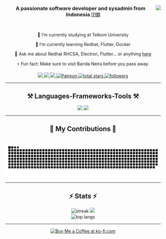 <div align="center">
  <img align="right" src="https://visitor-badge.laobi.icu/badge?page_id=termaulmaul.termaulmaul" />
  <h3>A passionate software developer and sysadmin from Indonesia 🇮🇩</h3>
  <br/>
  <p>🔭 I’m currently studying at Telkom University</p>
  <p>🌱 I’m currently learning Redhat, Flutter, Docker</p>
  <p>💬 Ask me about Redhat RHCSA, Electron, Flutter... or anything <a href="https://github.com/termaulmaul/termaulmaul/issues">here</a></p>
  <p>⚡ Fun fact: Make sure to visit Banda Neira before you pass away.</p>
</div>

<div align="center">
  <a href="mailto:hipsterweeds@gmail.com">
    <img src="https://img.shields.io/badge/Gmail-333333?style=for-the-badge&logo=gmail&logoColor=red" />
  </a>
  <a href="https://www.linkedin.com/in/maulana-rafi-0a0349179/" target="_blank">
    <img src="https://img.shields.io/badge/LinkedIn-0077B5?style=for-the-badge&logo=linkedin&logoColor=white" />
  </a>
  <a href="https://credly.com/users/maulana-rafi/badges" target="_blank">
    <img src="https://img.shields.io/badge/Credly-FF5722?style=for-the-badge&logo=Credly&logoColor=white" />
  </a>
  <a href="https://patreon.com/hipsterweeds">
    <img alt="Patreon" title="Patreon" src="https://img.shields.io/badge/-Patreon-ff7389?style=for-the-badge&logo=patreon&logoColor=white"/>
  </a>
  <a href="https://github.com/termaulmaul?tab=repositories&sort=stargazers">
    <img alt="total stars" title="Total stars on GitHub" src="https://custom-icon-badges.demolab.com/github/stars/termaulmaul?color=B8B92B&style=for-the-badge&labelColor=959532&logo=star"/>
  </a>
  <a href="https://github.com/termaulmaul">
    <img alt="followers" title="Follow me on Github" src="https://img.shields.io/github/followers/termaulmaul?color=236ad3&style=for-the-badge&logo=github&label=Follow"/>
  </a>
</div>

<hr/>

<h2 align="center">⚒️ Languages-Frameworks-Tools ⚒️</h2>
<div align="center">
  <img src="https://skillicons.dev/icons?i=react,flutter,electron,php,bootstrap,html,css,vscode,github,figma,tailwind,git,r" />
  <img src="https://skillicons.dev/icons?i=nodejs,laravel,python,javascript,typescript,express,firebase,mongodb,docker,java,nextjs,mysql,flask" /><br>
</div>

<hr/>

<div align="center">
  <h2>🐍 My Contributions 🐍</h2>
  <br>
  <img alt="snake eating my contributions" src="https://raw.githubusercontent.com/salesp07/salesp07/output/github-contribution-grid-snake.svg" />
</div>

<hr/>

<h2 align="center">⚡ Stats ⚡</h2>
<div align="center">
  <img title="stats" alt="streak" src="https://github-readme-streak-stats.herokuapp.com/?user=termaulmaul&theme=dark&hide_border=true&stroke=f53b3b"/>
  <img height="200px" src="https://github-readme-stats.vercel.app/api?username=termaulmaul&hide_border=true&show_icons=true&count_private=true&theme=gruvbox&bg_color=151515">
  <br/>
  <img width=325 align="center" src="https://github-readme-stats-salesp07.vercel.app/api/top-langs/?username=termaulmaul&hide=HTML&langs_count=8&layout=compact&theme=react&border_radius=10&size_weight=0.5&count_weight=0.5&exclude_repo=github-readme-stats" alt="top langs" />
</div>

<hr/>

<div align="center">
  <a href='https://patreon.com/hipsterweeds' target='_blank'>
    <img height='64' style='border:0px;height:64px;' src='https://storage.ko-fi.com/cdn/kofi1.png?v=3' border='0' alt='Buy Me a Coffee at ko-fi.com' />
  </a>
</div>

